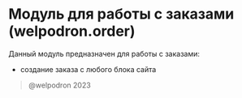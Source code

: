 # Модуль для работы с заказами (welpodron.order)

Данный модуль предназначен для работы с заказами:
- создание заказа с любого блока сайта

> @welpodron 2023